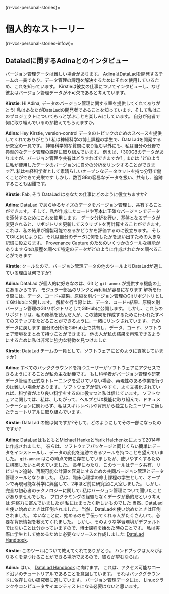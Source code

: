 (rr-vcs-personal-stories)=
# 個人的なストーリー

(rr-vcs-personal-stories-infow)=
## Dataladに関するAdinaとのインタビュー

バージョン管理データは難しい場合があります。 AdinaはDataLadを開発するチームの一員であり、データ管理の課題を解決するためにそれを使用しているため、これを知っています。 Kirstieは彼女の仕事についてインタビューし、なぜ彼女はバージョン管理データが不可欠であると考えています。


**Kirstie**: Hi Adina, データのバージョン管理に関する章を提供してくれてありがとう! 私はあなたがDataLadの開発者であることを知っています、そして私はこのプロジェクトについてもっと学ぶことを楽しみにしています。 自分が何者で何に取り組んでいるのか教えてもらえますか。

**Adina**: Hey Kirstie, version-control データのトピックのためのスペースを提供してくれてありがとう! 私は神経科学の博士課程の学生で、DataLadを開発する研究室の一員です。 神経科学的な質問に取り組む以外にも、私は自分の分野で典型的なデータ管理の課題に取り組んでいます。 例えば、「300GBのデータがありますが、バージョン管理や共有はどうすればできますか? , または "どのように私が使用したデータのバージョンに自分の分析をリンクすることができます?". 私は神経科学者として素晴らしいオープンなデータセットを持つ分野で働くことができて光栄です しかし、数百GBの容易なデータを扱い、共有し、追跡することも困難です。

**Kirstie**: Fab, そう DataLad はあなたの仕事にどのように役立ちますか?

**Adina**: DataLad であらゆるサイズのデータをバージョン管理し、共有することができます。 そして、私が作成したコードや写本に正確なバージョンでデータを添付するためにこれを使用します。 データ分析を行い、基盤となるデータが変更されると、リポジトリを更新してスクリプトを再計算することができます。 これは、私の結果が複製可能であるかどうかを評価するのに役立ちます。 そしてGitと同じように、それは自分のデータに何をしたかを思い出すための大きな記憶に役立ちます。 Provenance Capture のためのいくつかのクールな機能があります Gitの履歴を調べて特定のデータがどのように作成されたかを調べることができます


**Kirstie**: クールなので、バージョン管理データの他のツールよりDataLadが適している理由は何ですか?

**Adina**: DataLad が個人的に好きなのは、Git と `git-annex` が提供する機能の上にあるからです。 モジュラー部品のリンクと再利用が容易になります 解析を行う際には、データ、コード+結果、原稿を別バージョン管理のGitリポジトリとしてGitHubに公開します。 解析を行う際には、データ、コード+結果、原稿を別バージョン管理のGitリポジトリとしてGitHubに公開します。 しかし、これらのリポジトリは、私の原稿を読んだ人が、この結果を作成するために行われたすべてのステップをたどることができるように、一緒にリンクされています。 元のデータに戻します 自分の分析をGitHub上で共有し、データ、コード、ソフトウェア環境をまとめて持つことができます。 他の人が私の結果を再現できるようにするために私は非常に強力な特徴を見つけました

**Kirstie**: DataLad チームの一員として、ソフトウェアにどのように貢献していますか?

**Adina**: すべてのバックグラウンドを持つユーザーがソフトウェアにアクセスできるようにすることが私の主な動機です。 もし科学者がバージョン管理や研究データ管理の正式なトレーニングを受けていない場合、再現性のある作業を行うのは難しい場合があります。 ソフトウェアが使いやすく、よく文書化されていれば、科学者がより良い科学をするのに役立つと私は信じています。 ソフトウェアに関しては、私は、したがって、ヘルプとUX機能に取り組んで、ドキュメンテーションに関わらず、私はスキルレベルや背景から独立したユーザーに適したチュートリアルに取り組んでいます。

**Kirstie**: DataLad の旅は何ですか?そして、どのようにしてその一部になったのですか?

**Adina**: DataLadはもともとMichael HankeとYarik Halchenkoによって2014年に作成されました。 彼らは、ソフトウェアパッケージと同じくらい簡単にデータをインストールし、データの変化を追跡できるツールを持つことを望んでいました。 `git-annex` はこの時点で既に存在していましたが、使いやすくするために構築したいと考えていました。 長年にわたり、このツールはデータ共有、リビジョン追跡、再現可能な計算を容易にするための共同バージョン管理とデータ管理ツールとなりました。 私は、臨床心理学の修士課程の学生として、オープンで再現可能な科学に興奮して、2年ほど前に研究室に入室しました。 しかし、完全な初心者のテクノロジーに関して: 私はバージョン管理について聞いたことがありませんでした。 プログラミングの経験もなくデータが動的だという考えは 洞察力に富んでいましたが 私にはまったく新しいものでした 当然、DataLadを使い始めたときは圧倒されました。 当然、DataLadを使い始めたときは圧倒されました。 幸いなことに、始めるのを手伝ってくれる人がたくさんいて、必要な背景情報を教えてくれました。 しかし、そのような学習環境がデフォルトではないことは分かっていますので、博士課程を始めた時のことです。 私は実際に学生として始めるために必要なリソースを作成しました: [DataLad Handbook](http://handbook.datalad.org).

**Kirstie**: このツールについて教えてくれてありがとう。 ハンドブックは人々がより多くを見つけることができる場所であるので、彼らが望むならば。

**Adina**: はい、 [DataLad Handbook](http://handbook.datalad.org) に向けます。 これは、アクセス可能なコード沿いのチュートリアルであることを意図しています。 それはバックグラウンドに依存しない研究者に適しています。 バージョン管理データには、 Linuxクランクやコンピュータサイエンティストになる必要はないと思います。

